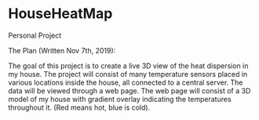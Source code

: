 # HouseHeatMap
Personal Project


The Plan (Written Nov 7th, 2019):

The goal of this project is to create a live 3D view of the heat dispersion in my house. The project will consist of many temperature sensors placed in various locations inside the house, all connected to a central server. The data will be viewed through a web page. The web page will consist of a 3D model of my house with gradient overlay indicating the temperatures throughout it. (Red means hot, blue is cold).
